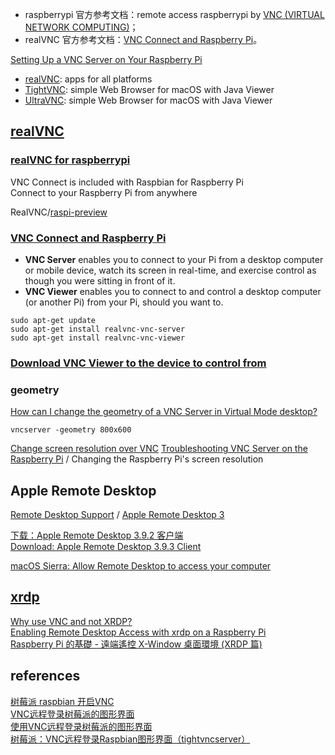 - raspberrypi 官方参考文档：remote access raspberrypi by [VNC (VIRTUAL NETWORK COMPUTING)](https://www.raspberrypi.org/documentation/remote-access/vnc/)；  
- realVNC 官方参考文档：[VNC Connect and Raspberry Pi](https://www.realvnc.com/en/connect/docs/raspberry-pi.html)。  

[Setting Up a VNC Server on Your Raspberry Pi](http://www.instructables.com/id/Setting-up-a-VNC-Server-on-your-Raspberry-Pi/)  

- [realVNC](https://www.realvnc.com/en/): apps for all platforms  
- [TightVNC](http://www.tightvnc.com/): simple Web Browser for macOS with Java Viewer  
- [UltraVNC](http://www.uvnc.com/): simple Web Browser for macOS with Java Viewer  

## [realVNC](https://www.realvnc.com/en/)
### [realVNC for raspberrypi](https://www.realvnc.com/en/raspberrypi/)

VNC Connect is included with Raspbian for Raspberry Pi  
Connect to your Raspberry Pi from anywhere  

RealVNC/[raspi-preview](https://github.com/RealVNC/raspi-preview)

### [VNC Connect and Raspberry Pi](https://www.realvnc.com/en/connect/docs/raspberry-pi.html)

- **VNC Server** enables you to connect to your Pi from a desktop computer or mobile device, watch its screen in real-time, and exercise control as though you were sitting in front of it.  
- **VNC Viewer** enables you to connect to and control a desktop computer (or another Pi) from your Pi, should you want to.  

```Shell
sudo apt-get update 
sudo apt-get install realvnc-vnc-server 
sudo apt-get install realvnc-vnc-viewer
```

### [Download VNC Viewer to the device to control from](https://www.realvnc.com/en/connect/download/viewer/raspberrypi/)

### geometry
[How can I change the geometry of a VNC Server in Virtual Mode desktop?](https://support.realvnc.com/Knowledgebase/Article/View/393/5/how-can-i-change-the-geometry-of-a-vnc-server-in-virtual-mode-desktop)  

```Shell
vncserver -geometry 800x600
```

[Change screen resolution over VNC](https://www.raspberrypi.org/forums/viewtopic.php?f=66&t=41378&sid=f2b85139e6fb9b707ddff076dc17c5c6)
[Troubleshooting VNC Server on the Raspberry Pi](https://support.realvnc.com/Knowledgebase/Article/View/523/2/troubleshooting-vnc-server-on-the-raspberry-pi) / Changing the Raspberry Pi's screen resolution  

## Apple Remote Desktop
[Remote Desktop Support](https://support.apple.com/remote-desktop) / [Apple Remote Desktop 3](https://www.apple.com/cn/remotedesktop/)  

[下载：Apple Remote Desktop 3.9.2 客户端](https://support.apple.com/kb/DL1909?locale=zh_CN)  
[Download: Apple Remote Desktop 3.9.3 Client](https://support.apple.com/kb/DL1924?locale=en_US)  

[macOS Sierra: Allow Remote Desktop to access your computer](https://support.apple.com/kb/PH25556?viewlocale=en_US&locale=en_US)  

## [xrdp](http://www.xrdp.org/)
[Why use VNC and not XRDP?](https://www.raspberrypi.org/forums/viewtopic.php?f=91&t=74998&sid=d1a6e24579bf1bd05ec6f3bd489e1bbf)  
[Enabling Remote Desktop Access with xrdp on a Raspberry Pi](https://www.maketecheasier.com/enabling-remote-desktop-access-on-raspberry-pi/)  
[Raspberry Pi 的基礎 - 遠端遙控 X-Window 桌面環境 (XRDP 篇)](http://blog.itist.tw/2015/02/use-xrdp-service-to-remote-controll-x-window-for-raspberry-pi.html)  

## references
[树莓派 raspbian 开启VNC](http://bbs.shumeipaiba.com/thread-12-1-1.html)  
[VNC远程登录树莓派的图形界面](http://shumeipai.nxez.com/2013/09/04/login-rpi-with-vnc.html?variant=zh-cn)  
[使用VNC远程登录树莓派的图形界面](http://www.cnblogs.com/haochuang/p/6743387.html)  
[树莓派：VNC远程登录Raspbian图形界面（tightvncserver）](http://blog.csdn.net/lu_embedded/article/details/50621203)  

